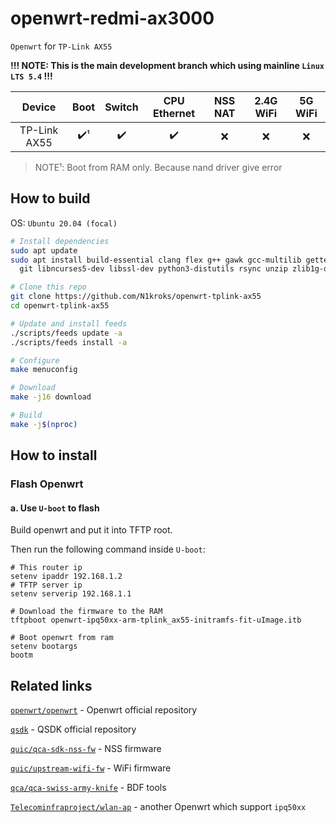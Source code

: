 # openwrt-redmi-ax3000

`Openwrt` for `TP-Link AX55`

**!!! NOTE: This is the main development branch which using mainline `Linux LTS 5.4` !!!**

| Device        | Boot | Switch | CPU Ethernet | NSS NAT | 2.4G WiFi   | 5G WiFi |
| :-:           | :-:  | :-:    | :-:          | :-:     | :-:         | :-:     |
| TP-Link AX55  | ✔️¹  | ✔️     | ✔️          | ❌      | ❌         | ❌    |

> NOTE¹: Boot from RAM only. Because nand driver give error

## How to build

OS: `Ubuntu 20.04 (focal)`

```bash
# Install dependencies
sudo apt update
sudo apt install build-essential clang flex g++ gawk gcc-multilib gettext \
  git libncurses5-dev libssl-dev python3-distutils rsync unzip zlib1g-dev

# Clone this repo
git clone https://github.com/N1kroks/openwrt-tplink-ax55
cd openwrt-tplink-ax55

# Update and install feeds
./scripts/feeds update -a
./scripts/feeds install -a

# Configure
make menuconfig

# Download
make -j16 download

# Build
make -j$(nproc)
```

## How to install

### Flash Openwrt

#### a. Use `U-boot` to flash

Build openwrt and put it into TFTP root.

Then run the following command inside `U-boot`:

```shell
# This router ip
setenv ipaddr 192.168.1.2
# TFTP server ip
setenv serverip 192.168.1.1

# Download the firmware to the RAM
tftpboot openwrt-ipq50xx-arm-tplink_ax55-initramfs-fit-uImage.itb

# Boot openwrt from ram
setenv bootargs
bootm
```

## Related links

[`openwrt/openwrt`](https://github.com/openwrt/openwrt) - Openwrt official repository

[`qsdk`](https://git.codelinaro.org/clo/qsdk) - QSDK official repository

[`quic/qca-sdk-nss-fw`](https://github.com/quic/qca-sdk-nss-fw) - NSS firmware

[`quic/upstream-wifi-fw`](https://github.com/quic/upstream-wifi-fw) - WiFi firmware

[`qca/qca-swiss-army-knife`](https://github.com/qca/qca-swiss-army-knife) - BDF tools

[`Telecominfraproject/wlan-ap`](https://github.com/Telecominfraproject/wlan-ap) - another Openwrt which support `ipq50xx`
